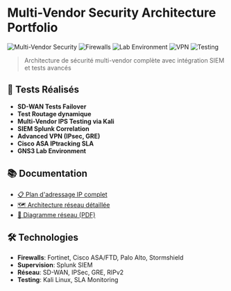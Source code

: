 # Multi-Vendor Security Architecture Portfolio

![Multi-Vendor Security](https://img.shields.io/badge/Architecture-Multi--Vendor_Security-blue)
![Firewalls](https://img.shields.io/badge/Technology-Firewalls%20%7C%20IPS%20%7C%20SIEM-green)
![Lab Environment](https://img.shields.io/badge/Platform-GNS3%20%7C%20Kali%20Linux-orange)
![VPN](https://img.shields.io/badge/Network-IPSec%20%7C%20GRE%20%7C%20SD--WAN-lightgrey)
![Testing](https://img.shields.io/badge/Tests-Security%20%7C%20Failover%20%7C%20IPS-red)

> Architecture de sécurité multi-vendor complète avec intégration SIEM et tests avancés

## 🧪 Tests Réalisés
- **SD-WAN Tests Failover**
- **Test Routage dynamique** 
- **Multi-Vendor IPS Testing via Kali**
- **SIEM Splunk Correlation**
- **Advanced VPN (IPsec, GRE)**
- **Cisco ASA IPtracking SLA**
- **GNS3 Lab Environment**

## 📚 Documentation
- [📋 Plan d'adressage IP complet](lab-documentation/addressing_plan.md)
- [🗺️ Architecture réseau détaillée](lab-documentation/multi-vendor-firewall-ips-splunk-architecture.drawio)
- [📄 Diagramme réseau (PDF)](lab-documentation/multi-vendor-firewall-ips-splunk-architecture.pdf)

## 🛠️ Technologies
- **Firewalls**: Fortinet, Cisco ASA/FTD, Palo Alto, Stormshield
- **Supervision**: Splunk SIEM
- **Réseau**: SD-WAN, IPSec, GRE, RIPv2
- **Testing**: Kali Linux, SLA Monitoring

